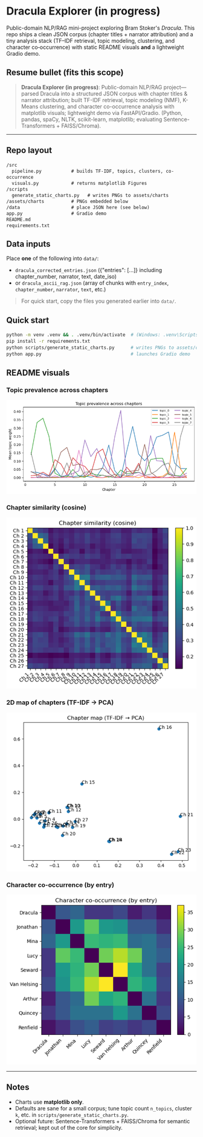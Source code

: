 # Dracula Explorer (in progress)

Public-domain NLP/RAG mini-project exploring Bram Stoker's *Dracula*. This repo ships a clean JSON corpus
(chapter titles + narrator attribution) and a tiny analysis stack (TF–IDF retrieval, topic modeling, clustering,
and character co‑occurrence) with static README visuals **and** a lightweight Gradio demo.

## Resume bullet (fits this scope)

> **Dracula Explorer (in progress)**: Public-domain NLP/RAG project—parsed Dracula into a structured JSON corpus with chapter titles & narrator attribution; built TF-IDF retrieval, topic modeling (NMF), K-Means clustering, and character co-occurrence analysis with matplotlib visuals; lightweight demo via FastAPI/Gradio. (Python, pandas, spaCy, NLTK, scikit-learn, matplotlib; evaluating Sentence-Transformers + FAISS/Chroma).

---

## Repo layout
```
/src
  pipeline.py           # builds TF-IDF, topics, clusters, co-occurrence
  visuals.py            # returns matplotlib Figures
/scripts
  generate_static_charts.py   # writes PNGs to assets/charts
/assets/charts          # PNGs embedded below
/data                   # place JSON here (see below)
app.py                  # Gradio demo
README.md
requirements.txt
```

## Data inputs

Place **one** of the following into `data/`:

- `dracula_corrected_entries.json` ({"entries": [...]} including chapter_number, narrator, text, date_iso)
- or `dracula_ascii_rag.json` (array of chunks with `entry_index`, `chapter_number`, `narrator`, `text`, etc.)

> For quick start, copy the files you generated earlier into `data/`.

## Quick start

```bash
python -m venv .venv && . .venv/bin/activate  # (Windows: .venv\Scripts\activate)
pip install -r requirements.txt
python scripts/generate_static_charts.py      # writes PNGs to assets/charts
python app.py                                 # launches Gradio demo
```

## README visuals

### Topic prevalence across chapters
![Topic timeline](assets/charts/topic_timeline.png)

### Chapter similarity (cosine)
![Similarity heatmap](assets/charts/chapter_similarity.png)

### 2D map of chapters (TF-IDF → PCA)
![2D map](assets/charts/chapter_map.png)

### Character co-occurrence (by entry)
![Character co-occurrence](assets/charts/character_cooccurrence.png)

---

## Notes

- Charts use **matplotlib only**.
- Defaults are sane for a small corpus; tune topic count `n_topics`, cluster `k`, etc. in `scripts/generate_static_charts.py`.
- Optional future: Sentence-Transformers + FAISS/Chroma for semantic retrieval; kept out of the core for simplicity.
